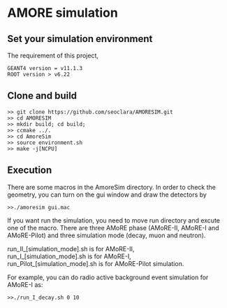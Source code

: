 # AMORE simulation

## Set your simulation environment
The requirement of this project,

    GEANT4 version = v11.1.3
    ROOT version > v6.22

## Clone and build
    >> git clone https://github.com/seoclara/AMORESIM.git
    >> cd AMORESIM
    >> mkdir build; cd build;
    >> ccmake ../.
    >> cd AmoreSim
    >> source environment.sh
    >> make -j[NCPU]

## Execution
There are some macros in the AmoreSim directory. In order to check the geometry, you can turn on the gui window and draw the detectors by 

    >>./amoresim gui.mac

If you want run the simulation, you need to move run directory and excute one of the macro. There are three AMoRE phase (AMoRE-II, AMoRE-I and AMoRE-Pilot) and three simulation mode (decay, muon and neutron).

run_II_[simulation_mode].sh is for AMoRE-II,   
run_I_[simulation_mode].sh is for AMoRE-I,   
run_Pilot_[simulation_mode].sh is for AMoRE-Pilot simulation.   

For example, you can do radio active background event simulation for AMoRE-I as:

    >>./run_I_decay.sh 0 10
